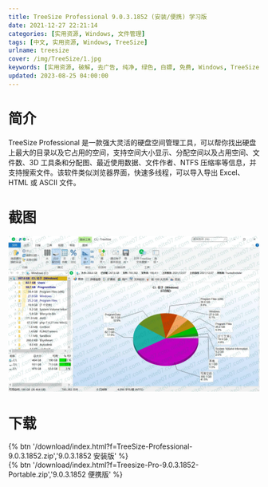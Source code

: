 ```yaml
---
title: TreeSize Professional 9.0.3.1852 (安装/便携) 学习版
date: 2021-12-27 22:21:14
categories: [实用资源, Windows, 文件管理]
tags: [中文, 实用资源, Windows, TreeSize]
urlname: treesize
cover: /img/TreeSize/1.jpg
keywords: [实用资源, 破解, 去广告, 纯净, 绿色, 白嫖, 免费, Windows, TreeSize]
updated: 2023-08-25 04:00:00
---
```


# 简介

TreeSize Professional 是一款强大灵活的硬盘空间管理工具，可以帮你找出硬盘上最大的目录以及它占用的空间，支持空间大小显示、分配空间以及占用空间、文件数、3D 工具条和分配图、最近使用数据、文件作者、NTFS 压缩率等信息，并支持搜索文件。该软件类似浏览器界面，快速多线程，可以导入导出 Excel、HTML 或 ASCII 文件。

# 截图

![](/img/TreeSize/2.jpg)

# 下载

{% btn '/download/index.html?f=TreeSize-Professional-9.0.3.1852.zip','9.0.3.1852 安装版' %}
<br>
{% btn '/download/index.html?f=Treesize-Pro-9.0.3.1852-Portable.zip','9.0.3.1852 便携版' %}
